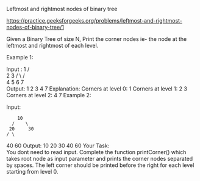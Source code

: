 Leftmost and rightmost nodes of binary tree

https://practice.geeksforgeeks.org/problems/leftmost-and-rightmost-nodes-of-binary-tree/1

Given a Binary Tree of size N, Print the corner nodes ie- the node at the leftmost and rightmost of each level.

Example 1:

Input :
         1
       /  \
     2      3
    / \    / \
   4   5  6   7    
Output: 1 2 3 4 7
Explanation:
Corners at level 0: 1
Corners at level 1: 2 3
Corners at level 2: 4 7
Example 2:

Input:

        10
      /    \
     20     30
    / \  
   40  60
Output: 10 20 30 40 60
Your Task:  
You dont need to read input. Complete the function printCorner() which takes root node as input parameter and prints the corner nodes separated by spaces. The left corner should be printed before the right for each level starting from level 0.

